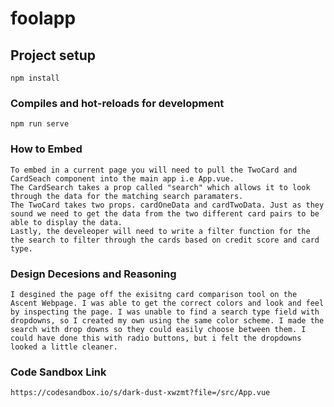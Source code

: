# foolapp


## Project setup
```
npm install
```

### Compiles and hot-reloads for development
```
npm run serve
```

### How to Embed
```
To embed in a current page you will need to pull the TwoCard and CardSeach component into the main app i.e App.vue.
The CardSearch takes a prop called "search" which allows it to look through the data for the matching search paramaters.
The TwoCard takes two props. cardOneData and cardTwoData. Just as they sound we need to get the data from the two different card pairs to be able to display the data.
Lastly, the develeoper will need to write a filter function for the the search to filter through the cards based on credit score and card type.
```

### Design Decesions and Reasoning
```
I desgined the page off the exisitng card comparison tool on the Ascent Webpage. I was able to get the correct colors and look and feel by inspecting the page. I was unable to find a search type field with dropdowns, so I created my own using the same color scheme. I made the search with drop downs so they could easily choose between them. I could have done this with radio buttons, but i felt the dropdowns looked a little cleaner.
```

### Code Sandbox Link
```
https://codesandbox.io/s/dark-dust-xwzmt?file=/src/App.vue
```
